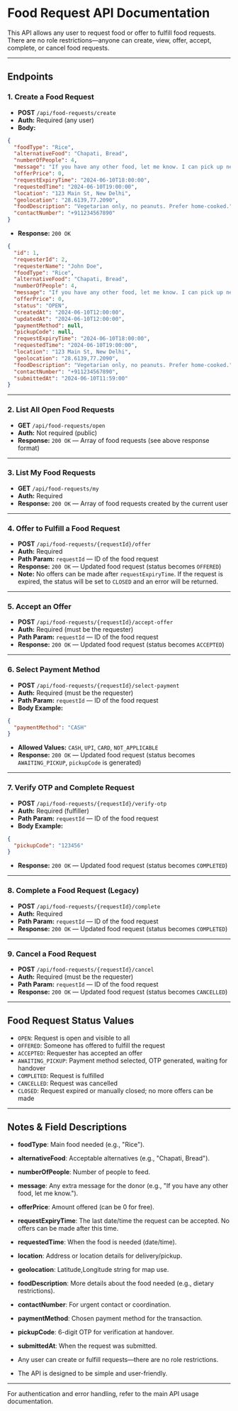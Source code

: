 # Food Request API Documentation

This API allows any user to request food or offer to fulfill food requests. There are no role restrictions—anyone can create, view, offer, accept, complete, or cancel food requests.

---

## Endpoints

### 1. Create a Food Request

- **POST** `/api/food-requests/create`
- **Auth:** Required (any user)
- **Body:**

```json
{
  "foodType": "Rice",
  "alternativeFood": "Chapati, Bread",
  "numberOfPeople": 4,
  "message": "If you have any other food, let me know. I can pick up nearby.",
  "offerPrice": 0,
  "requestExpiryTime": "2024-06-10T18:00:00",
  "requestedTime": "2024-06-10T19:00:00",
  "location": "123 Main St, New Delhi",
  "geolocation": "28.6139,77.2090",
  "foodDescription": "Vegetarian only, no peanuts. Prefer home-cooked.",
  "contactNumber": "+911234567890"
}
```

- **Response:** `200 OK`

```json
{
  "id": 1,
  "requesterId": 2,
  "requesterName": "John Doe",
  "foodType": "Rice",
  "alternativeFood": "Chapati, Bread",
  "numberOfPeople": 4,
  "message": "If you have any other food, let me know. I can pick up nearby.",
  "offerPrice": 0,
  "status": "OPEN",
  "createdAt": "2024-06-10T12:00:00",
  "updatedAt": "2024-06-10T12:00:00",
  "paymentMethod": null,
  "pickupCode": null,
  "requestExpiryTime": "2024-06-10T18:00:00",
  "requestedTime": "2024-06-10T19:00:00",
  "location": "123 Main St, New Delhi",
  "geolocation": "28.6139,77.2090",
  "foodDescription": "Vegetarian only, no peanuts. Prefer home-cooked.",
  "contactNumber": "+911234567890",
  "submittedAt": "2024-06-10T11:59:00"
}
```

---

### 2. List All Open Food Requests

- **GET** `/api/food-requests/open`
- **Auth:** Not required (public)
- **Response:** `200 OK` — Array of food requests (see above response format)

---

### 3. List My Food Requests

- **GET** `/api/food-requests/my`
- **Auth:** Required
- **Response:** `200 OK` — Array of food requests created by the current user

---

### 4. Offer to Fulfill a Food Request

- **POST** `/api/food-requests/{requestId}/offer`
- **Auth:** Required
- **Path Param:** `requestId` — ID of the food request
- **Response:** `200 OK` — Updated food request (status becomes `OFFERED`)
- **Note:** No offers can be made after `requestExpiryTime`. If the request is expired, the status will be set to `CLOSED` and an error will be returned.

---

### 5. Accept an Offer

- **POST** `/api/food-requests/{requestId}/accept-offer`
- **Auth:** Required (must be the requester)
- **Path Param:** `requestId` — ID of the food request
- **Response:** `200 OK` — Updated food request (status becomes `ACCEPTED`)

---

### 6. Select Payment Method

- **POST** `/api/food-requests/{requestId}/select-payment`
- **Auth:** Required (must be the requester)
- **Path Param:** `requestId` — ID of the food request
- **Body Example:**

```json
{
  "paymentMethod": "CASH"
}
```

- **Allowed Values:** `CASH`, `UPI`, `CARD`, `NOT_APPLICABLE`
- **Response:** `200 OK` — Updated food request (status becomes `AWAITING_PICKUP`, `pickupCode` is generated)

---

### 7. Verify OTP and Complete Request

- **POST** `/api/food-requests/{requestId}/verify-otp`
- **Auth:** Required (fulfiller)
- **Path Param:** `requestId` — ID of the food request
- **Body Example:**

```json
{
  "pickupCode": "123456"
}
```

- **Response:** `200 OK` — Updated food request (status becomes `COMPLETED`)

---

### 8. Complete a Food Request (Legacy)

- **POST** `/api/food-requests/{requestId}/complete`
- **Auth:** Required
- **Path Param:** `requestId` — ID of the food request
- **Response:** `200 OK` — Updated food request (status becomes `COMPLETED`)

---

### 9. Cancel a Food Request

- **POST** `/api/food-requests/{requestId}/cancel`
- **Auth:** Required (must be the requester)
- **Path Param:** `requestId` — ID of the food request
- **Response:** `200 OK` — Updated food request (status becomes `CANCELLED`)

---

## Food Request Status Values

- `OPEN`: Request is open and visible to all
- `OFFERED`: Someone has offered to fulfill the request
- `ACCEPTED`: Requester has accepted an offer
- `AWAITING_PICKUP`: Payment method selected, OTP generated, waiting for handover
- `COMPLETED`: Request is fulfilled
- `CANCELLED`: Request was cancelled
- `CLOSED`: Request expired or manually closed; no more offers can be made

---

## Notes & Field Descriptions

- **foodType**: Main food needed (e.g., "Rice").
- **alternativeFood**: Acceptable alternatives (e.g., "Chapati, Bread").
- **numberOfPeople**: Number of people to feed.
- **message**: Any extra message for the donor (e.g., "If you have any other food, let me know.").
- **offerPrice**: Amount offered (can be 0 for free).
- **requestExpiryTime**: The last date/time the request can be accepted. No offers can be made after this time.
- **requestedTime**: When the food is needed (date/time).
- **location**: Address or location details for delivery/pickup.
- **geolocation**: Latitude,Longitude string for map use.
- **foodDescription**: More details about the food needed (e.g., dietary restrictions).
- **contactNumber**: For urgent contact or coordination.
- **paymentMethod**: Chosen payment method for the transaction.
- **pickupCode**: 6-digit OTP for verification at handover.
- **submittedAt**: When the request was submitted.

- Any user can create or fulfill requests—there are no role restrictions.
- The API is designed to be simple and user-friendly.

---

For authentication and error handling, refer to the main API usage documentation.
